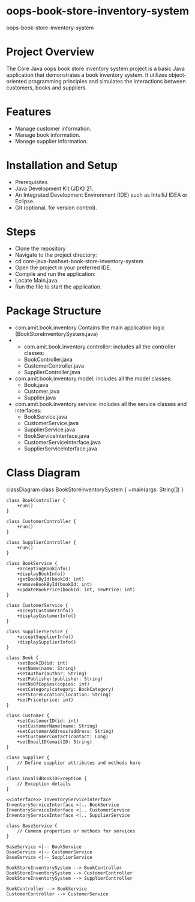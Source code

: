 # oops-book-store-inventory-system
oops-book-store-inventory-system

# Project Overview  
The Core Java oops book store inventory system project is a basic Java application that demonstrates a book inventory system. It utilizes object-oriented programming principles and simulates the interactions between customers, books and suppliers.

# Features   
* Manage customer information.
* Manage book information.
* Manage supplier information.

# Installation and Setup  
* Prerequisites
* Java Development Kit (JDK) 21.
* An Integrated Development Environment (IDE) such as IntelliJ IDEA or Eclipse.
* Git (optional, for version control).

# Steps
* Clone the repository
* Navigate to the project directory:
* cd core-java-hashset-book-store-inventory-system
* Open the project in your preferred IDE.
* Compile and run the application:
* Locate Main.java.
* Run the file to start the application.

# Package Structure
* com.amit.book.inventory Contains the main application logic (BookStoreInventorySystem.java)
* * com.amit.book.inventory.controller: includes all the controller classes:
  * BookController.java
  * CustomerController.java
  * SupplierController.java
* com.amit.book.inventory.model: includes all the model classes:
  * Book.java
  * Customer.java
  * Supplier.java
* com.amit.book.inventory.service: includes all the service classes and interfaces:
   * BookService.java
   * CustomerService.java
   * SupplierService.java
   * BookServiceInterface.java
   * CustomerServiceInterface.java
   * SupplierServiceInterface.java

 # Class Diagram

classDiagram
    class BookStoreInventorySystem {
        +main(args: String[])
    }

    class BookController {
        +run()
    }

    class CustomerController {
        +run()
    }

    class SupplierController {
        +run()
    }

    class BookService {
        +acceptingBookInfo()
        +displayBookInfo()
        +getBookById(bookId: int)
        +removeBookById(bookId: int)
        +updateBookPrice(bookId: int, newPrice: int)
    }

    class CustomerService {
        +acceptCustomerInfo()
        +displayCustomerInfo()
    }

    class SupplierService {
        +acceptSupplierInfo()
        +displaySupplierInfo()
    }

    class Book {
        +setBookID(id: int)
        +setName(name: String)
        +setAuthor(author: String)
        +setPublisher(publisher: String)
        +setNoOfCopies(copies: int)
        +setCategory(category: BookCategory)
        +setStoreLocation(location: String)
        +setPrice(price: int)
    }

    class Customer {
        +setCustomerID(id: int)
        +setCustomerName(name: String)
        +setCustomerAddress(address: String)
        +setCustomerContact(contact: Long)
        +setEmailID(emailID: String)
    }

    class Supplier {
        // Define supplier attributes and methods here
    }

    class InvalidBookIDException {
        // Exception details
    }

    <<interface>> InventoryServiceInterface
    InventoryServiceInterface <|.. BookService
    InventoryServiceInterface <|.. CustomerService
    InventoryServiceInterface <|.. SupplierService

    class BaseService {
        // Common properties or methods for services
    }
    
    BaseService <|-- BookService
    BaseService <|-- CustomerService
    BaseService <|-- SupplierService

    BookStoreInventorySystem --> BookController
    BookStoreInventorySystem --> CustomerController
    BookStoreInventorySystem --> SupplierController

    BookController --> BookService
    CustomerController --> CustomerService

